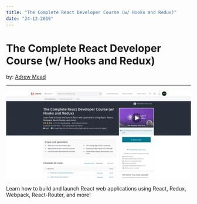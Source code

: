 ```yaml
---
title: "The Complete React Developer Course (w/ Hooks and Redux)"
date: "24-12-2019"
---
```


# The Complete React Developer Course (w/ Hooks and Redux)

by: [Adrew Mead](https://mead.io/)

---

![Bootcamp Preview](../content/reactPreview.png)

Learn how to build and launch React web applications using React, Redux, Webpack, React-Router, and more!
